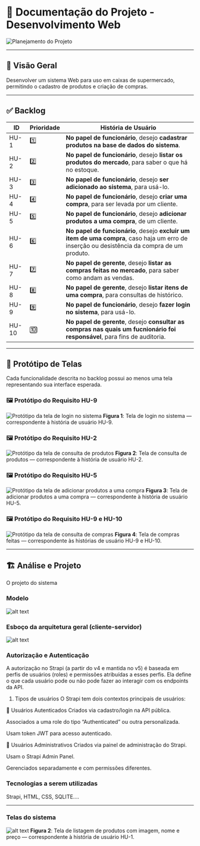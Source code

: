 # 📘 Documentação do Projeto - Desenvolvimento Web

![Planejamento do Projeto](./pmc.jpeg)

---

## 🧾 Visão Geral

 Desenvolver um sistema Web para uso em caixas de supermercado, permitindo o cadastro de produtos e criação de compras.

---

## ✅ Backlog

| ID    | Prioridade | História de Usuário                                                                 |
|-------|------------|--------------------------------------------------------------------------------------|
| HU-1  | 1️⃣         | **No papel de funcionário**, desejo **cadastrar produtos na base de dados do sistema**. |
| HU-2  | 2️⃣         | **No papel de funcionário**, desejo **listar os produtos do mercado**, para saber o que há no estoque. |
| HU-3  | 3️⃣         | **No papel de funcionário**, desejo **ser adicionado ao sistema**, para usá-lo. |
| HU-4  | 4️⃣         | **No papel de funcionário**, desejo **criar uma compra**, para ser levada por um cliente. |
| HU-5  | 5️⃣         | **No papel de funcionário**, desejo **adicionar produtos a uma compra**, de um cliente. |
| HU-6  | 6️⃣         | **No papel de funcionário**, desejo **excluir um item de uma compra**, caso haja um erro de inserção ou desistência da compra de um produto. |
| HU-7  | 7️⃣         | **No papel de gerente**, desejo **listar as compras feitas no mercado**, para saber como andam as vendas. |
| HU-8  | 8️⃣         | **No papel de gerente**, desejo **listar itens de uma compra**, para consultas de histórico. |
| HU-9  | 9️⃣         | **No papel de funcionário**, desejo **fazer login no sistema**, para usá-lo. |
| HU-10 | 🔟         | **No papel de gerente**, desejo **consultar as compras nas quais um fucnionário foi responsável**, para fins de auditoria. |

---

## 🎨 Protótipo de Telas

Cada funcionalidade descrita no backlog possui ao menos uma tela representando sua interface esperada.

### 🖼️ Protótipo do Requisito HU-9

![Protótipo da tela de login no sistema](tela1.jpeg)
**Figura 1**: Tela de login no sistema — correspondente à história de usuário HU-9.

### 🖼️ Protótipo do Requisito HU-2

![Protótipo da tela de consulta de produtos](tela2.jpeg)
**Figura 2**: Tela de consulta de produtos — correspondente à história de usuário HU-2.

### 🖼️ Protótipo do Requisito HU-5

![Protótipo da tela de adicionar produtos a uma compra](tela3.jpeg)
**Figura 3**: Tela de adicionar produtos a uma compra — correspondente à história de usuário HU-5.

### 🖼️ Protótipo do Requisito HU-9 e HU-10

![Protótipo da tela de consulta de compras](tela3.jpeg)
**Figura 4**: Tela de compras feitas — correspondente às histórias de usuário HU-9 e HU-10.

---

## 🏗 Análise e Projeto 

O projeto  do sistema 

### Modelo 

![alt text](Conceitual_devWeb.png)

### Esboço da arquitetura geral (cliente-servidor)


![alt text](image.png)


### Autorização  e Autenticação 
A autorização no Strapi (a partir do v4 e mantida no v5) é baseada em perfis de usuários (roles) e permissões atribuídas a esses perfis. Ela define o que cada usuário pode ou não pode fazer ao interagir com os endpoints da API.

1. Tipos de usuários
O Strapi tem dois contextos principais de usuários:

🔹 Usuários Autenticados
Criados via cadastro/login na API pública.

Associados a uma role do tipo “Authenticated” ou outra personalizada.

Usam token JWT para acesso autenticado.

🔸 Usuários Administrativos
Criados via painel de administração do Strapi.

Usam o Strapi Admin Panel.

Gerenciados separadamente e com permissões diferentes.


### Tecnologias a serem utilizadas 
Strapi, HTML, CSS, SQLITE....

---

### Telas do sistema

![alt text](tela1-1.png)
**Figura 2**: Tela de listagem de produtos com imagem, nome e preço — correspondente à história de usuário HU-1.


